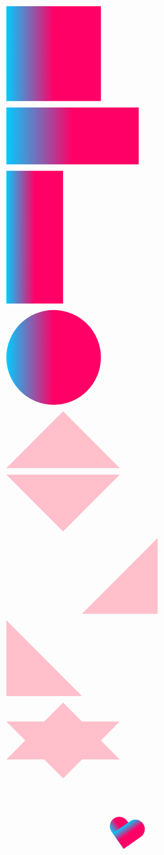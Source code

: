 <html>

<head>

<title>Shape</title>

<style>

#s {

         width: 250px;

         height: 250px;

         background: linear-gradient( to left,#ff0066 50%,#00ccff 100%);

         } 

#r {

         width: 350px;

         height: 150px;

         background: linear-gradient( to left,#ff0066 50%,#00ccff 100%);

         } 

#r1 {

         width: 150px;

         height: 350px;

         background: linear-gradient( to left,#ff0066 50%,#00ccff 100%);

         } 

#c {

         width: 250px;

         height: 250px;

         border-radius: 50%;

         background: linear-gradient( to left,#ff0066 50%,#00ccff 100%);

         } 

#ut {

         width: 0px;

         height: 0px;

         border-left: 150px solid transparent;

         border-right: 150px solid transparent;

         border-bottom: 150px solid pink;

         }

#dt {

         width: 0px;

         height: 0px;

         border-left: 150px solid transparent;

         border-right: 150px solid transparent;

         border-top: 150px solid pink;

         }

#rt {

         width: 0px;

         height: 0px;

         border-left: 200px solid transparent;

         border-top: 200px solid transparent;

         border-right: 200px solid pink;

         } 

#lt {

         width: 0px;

         height: 0px;

         border-right: 200px solid transparent;

         border-top: 200px solid transparent;

         border-left: 200px solid pink;

         }

#st {

         width: 0px;

         height: 0px;

         border-left: 150px solid transparent;

         border-right: 150px solid transparent;

         border-bottom: 150px solid pink;

         position: absolute;

         }

#st:after {

                width: 0px;

                height: 0px;

                border-left: 150px solid transparent;

                border-right: 150px solid transparent;

               border-top: 150px solid pink;

               position: absolute;

               top: 50px;

               content: " ";

               left: -150px;

               }

#h {

       width: 100px;

       height: 100px;

       position: relative;

       transform: rotate(-35deg);

      }

#h:before,#h:after { 

                                 width: 50px;

                                 height: 80px;

                                 background: linear-gradient( to left,#ff0066 50%,#00ccff 100%);

                                 transfor:rotate(60deg);

                                 transform-origin: 0 100%;

                                 transform:radius: 90px 90px 0 0;

                                 border-radius:50px 50px 0 0;

                                 position: absolute;

                                 top: 380px;

                                 content: " ";

                                 left: 80px;    

                                 }

#h:after {

                transform: rotate(90deg);

                transform-origin: 0% 38%;

                left: 130px ;

                }

</style>

</head>

<body>

<div id="s"></div></br>

<div id="r"></div></br>

<div id="r1"></div></br>

<div id="c"></div></br>

<div id="ut"></div></br>

<div id="dt"></div></br>

<div id="rt"></div></br>

<div id="lt"></div></br>

<div id="st"></div></br>

<div id="h"></div></br>

</body

</html>
